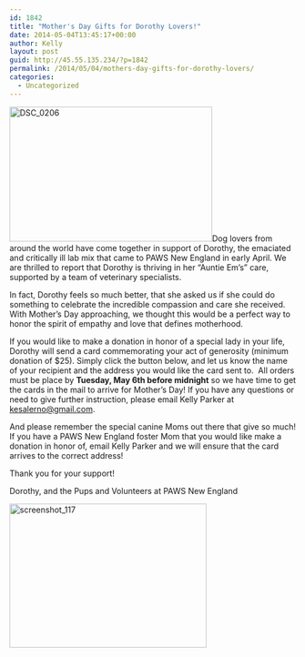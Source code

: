 ```yaml
---
id: 1842
title: "Mother's Day Gifts for Dorothy Lovers!"
date: 2014-05-04T13:45:17+00:00
author: Kelly
layout: post
guid: http://45.55.135.234/?p=1842
permalink: /2014/05/04/mothers-day-gifts-for-dorothy-lovers/
categories:
  - Uncategorized
---
```

<img class="alignleft wp-image-1843" src="https://pawsnewengland.com/wp-content/uploads/2014/05/DSC_0206-640x425.jpg" alt="DSC_0206" width="356" height="237" />Dog lovers from around the world have come together in support of Dorothy, the emaciated and critically ill lab mix that came to PAWS New England in early April. We are thrilled to report that Dorothy is thriving in her “Auntie Em’s” care, supported by a team of veterinary specialists.

In fact, Dorothy feels so much better, that she asked us if she could do something to celebrate the incredible compassion and care she received. With Mother’s Day approaching, we thought this would be a perfect way to honor the spirit of empathy and love that defines motherhood.

If you would like to make a donation in honor of a special lady in your life, Dorothy will send a card commemorating your act of generosity (minimum donation of $25). Simply click the button below, and let us know the name of your recipient and the address you would like the card sent to.  All orders must be place by **Tuesday, May 6th before midnight** so we have time to get the cards in the mail to arrive for Mother’s Day! If you have any questions or need to give further instruction, please email Kelly Parker at kesalerno@gmail.com.

And please remember the special canine Moms out there that give so much! If you have a PAWS New England foster Mom that you would like make a donation in honor of, email Kelly Parker and we will ensure that the card arrives to the correct address!

Thank you for your support!

Dorothy, and the Pups and Volunteers at PAWS New England

<img class="alignnone wp-image-1845" src="https://pawsnewengland.com/wp-content/uploads/2014/05/screenshot_117.jpg" alt="screenshot_117" width="346" height="253" />